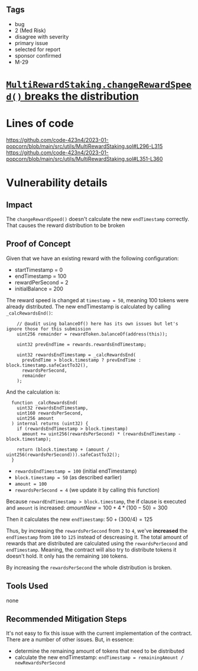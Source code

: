 ## Tags

- bug
- 2 (Med Risk)
- disagree with severity
- primary issue
- selected for report
- sponsor confirmed
- M-29

# [`MultiRewardStaking.changeRewardSpeed()` breaks the distribution](https://github.com/code-423n4/2023-01-popcorn-findings/issues/190) 

# Lines of code

https://github.com/code-423n4/2023-01-popcorn/blob/main/src/utils/MultiRewardStaking.sol#L296-L315
https://github.com/code-423n4/2023-01-popcorn/blob/main/src/utils/MultiRewardStaking.sol#L351-L360


# Vulnerability details

## Impact
The `changeRewardSpeed()` doesn't calculate the new `endTimestamp` correctly. That causes the reward distribution to be broken

## Proof of Concept
Given that we have an existing reward with the following configuration:
* startTimestamp = 0
* endTimestamp = 100
* rewardPerSecond = 2
* initialBalance = 200

The reward speed is changed at `timestamp = 50`, meaning 100 tokens were already distributed. The new endTimestamp is calculated by calling `_calcRewardsEnd()`:
```sol
    // @audit using balanceOf() here has its own issues but let's ignore those for this submission
    uint256 remainder = rewardToken.balanceOf(address(this));

    uint32 prevEndTime = rewards.rewardsEndTimestamp;

    uint32 rewardsEndTimestamp = _calcRewardsEnd(
      prevEndTime > block.timestamp ? prevEndTime : block.timestamp.safeCastTo32(),
      rewardsPerSecond,
      remainder
    );
```
And the calculation is:
```sol
  function _calcRewardsEnd(
    uint32 rewardsEndTimestamp,
    uint160 rewardsPerSecond,
    uint256 amount
  ) internal returns (uint32) {
    if (rewardsEndTimestamp > block.timestamp)
      amount += uint256(rewardsPerSecond) * (rewardsEndTimestamp - block.timestamp);

    return (block.timestamp + (amount / uint256(rewardsPerSecond))).safeCastTo32();
  }

```

* `rewardsEndTimestamp = 100` (initial endTimestamp)
* `block.timestamp = 50` (as described earlier)
* `amount = 100` 
* `rewardsPerSecond = 4` (we update it by calling this function)

Because `rewardEndTimestamp > block.timestamp`, the if clause is executed and `amount` is increased:
$amountNew = 100 + 4 * (100 - 50) = 300$

Then it calculates the new `endTimestamp`:
$50 + (300 / 4) = 125$

Thus, by increasing the `rewardsPerSecond` from `2` to `4`, we've **increased** the `endTimestamp` from `100` to `125` instead of descreasing it. The total amount of rewards that are distributed are calculated using the `rewardsPerSecond` and `endTimestamp`. Meaning, the contract will also try to distribute tokens it doesn't hold. It only has the remaining `100` tokens.

By increasing the `rewardsPerSecond` the whole distribution is broken.
## Tools Used
none

## Recommended Mitigation Steps
It's not easy to fix this issue with the current implementation of the contract. There are a number of other issues. But, in essence:
* determine the remaining amount of tokens that need to be distributed
* calculate the new endTimestamp: `endTimestamp = remainingAmount / newRewardsPerSecond`